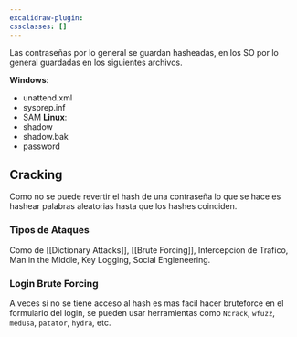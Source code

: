 ```yaml
---
excalidraw-plugin: 
cssclasses: []
---
```

Las contraseñas por lo general se guardan hasheadas, en los SO por lo general guardadas en los siguientes archivos.


**Windows**:
- unattend.xml
- sysprep.inf
- SAM
**Linux**:
- shadow
- shadow.bak
- password
## Cracking
Como no se puede revertir el hash de una contraseña lo que se hace es hashear palabras aleatorias hasta que los hashes coinciden.

### Tipos de Ataques
Como de [[Dictionary Attacks]], [[Brute Forcing]], Intercepcion de Trafico, Man in the Middle, Key Logging, Social Engieneering.
### Login Brute Forcing
A veces si no se tiene acceso al hash es mas facil hacer bruteforce en el formulario del login, se pueden usar herramientas como `Ncrack`, `wfuzz`, `medusa`, `patator`, `hydra`, etc.



